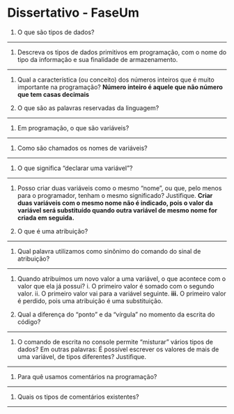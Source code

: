 # Dissertativo - FaseUm
1. O que são tipos de dados?
** **

1. Descreva os tipos de dados primitivos em programação, com o nome do tipo da informação e sua finalidade de armazenamento.
** **

1. Qual a característica (ou conceito) dos números inteiros que é muito importante na programação?
**Número inteiro é aquele que não número que tem casas decimais**

1. O que são as palavras reservadas da linguagem?
** **

1. Em programação, o que são variáveis?
** **

1. Como são chamados os nomes de variáveis?
** ** 

1. O que significa “declarar uma variável”?
** **

1. Posso criar duas variáveis como o mesmo “nome”, ou que, pelo menos para o programador, tenham o mesmo significado? Justifique.
**Criar duas variáveis com o mesmo nome não é indicado, pois o valor da variável será substituído quando outra variável de mesmo nome for criada em seguida.**

1. O que é uma atribuição?
** ** 

1. Qual palavra utilizamos como sinônimo do comando do sinal de atribuição?
** **

1. Quando atribuímos um novo valor a uma variável, o que acontece com o valor que ela já possui?
i. O primeiro valor é somado com o segundo valor.
ii. O primeiro valor vai para a variável seguinte.
**iii.** O primeiro valor é perdido, pois uma atribuição é uma substituição.

1. Qual a diferença do “ponto” e da “vírgula” no momento da escrita do código?
** **

1. O comando de escrita no console permite “misturar” vários tipos de dados? Em outras palavras: É possível escrever os valores de mais de uma variável, de tipos diferentes? Justifique.
** **

1. Para quê usamos comentários na programação?
** **

1. Quais os tipos de comentários existentes?
** **

